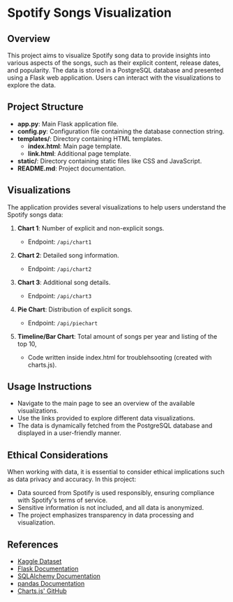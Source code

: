 # Spotify Songs Visualization

## Overview

This project aims to visualize Spotify song data to provide insights into various aspects of the songs, such as their explicit content, release dates, and popularity. The data is stored in a PostgreSQL database and presented using a Flask web application. Users can interact with the visualizations to explore the data.

## Project Structure

- **app.py**: Main Flask application file.
- **config.py**: Configuration file containing the database connection string.
- **templates/**: Directory containing HTML templates.
  - **index.html**: Main page template.
  - **link.html**: Additional page template.
- **static/**: Directory containing static files like CSS and JavaScript.
- **README.md**: Project documentation.


## Visualizations

The application provides several visualizations to help users understand the Spotify songs data:

1. **Chart 1**: Number of explicit and non-explicit songs.
   - Endpoint: `/api/chart1`

2. **Chart 2**: Detailed song information.
   - Endpoint: `/api/chart2`

3. **Chart 3**: Additional song details.
   - Endpoint: `/api/chart3`

4. **Pie Chart**: Distribution of explicit songs.
   - Endpoint: `/api/piechart`
  
6. **Timeline/Bar Chart**: Total amount of songs per year and listing of the top 10,
   - Code written inside index.html for troublehsooting (created with charts.js).


## Usage Instructions

- Navigate to the main page to see an overview of the available visualizations.
- Use the links provided to explore different data visualizations.
- The data is dynamically fetched from the PostgreSQL database and displayed in a user-friendly manner.

## Ethical Considerations

When working with data, it is essential to consider ethical implications such as data privacy and accuracy. In this project:

- Data sourced from Spotify is used responsibly, ensuring compliance with Spotify's terms of service.
- Sensitive information is not included, and all data is anonymized.
- The project emphasizes transparency in data processing and visualization.

## References

- [Kaggle Dataset](https://www.kaggle.com/datasets/paradisejoy/top-hits-spotify-from-20002019)
- [Flask Documentation](https://flask.palletsprojects.com/)
- [SQLAlchemy Documentation](https://www.sqlalchemy.org/)
- [pandas Documentation](https://pandas.pydata.org/)
- [Charts.js' GitHub](https://github.com/chartjs/Chart.js)
